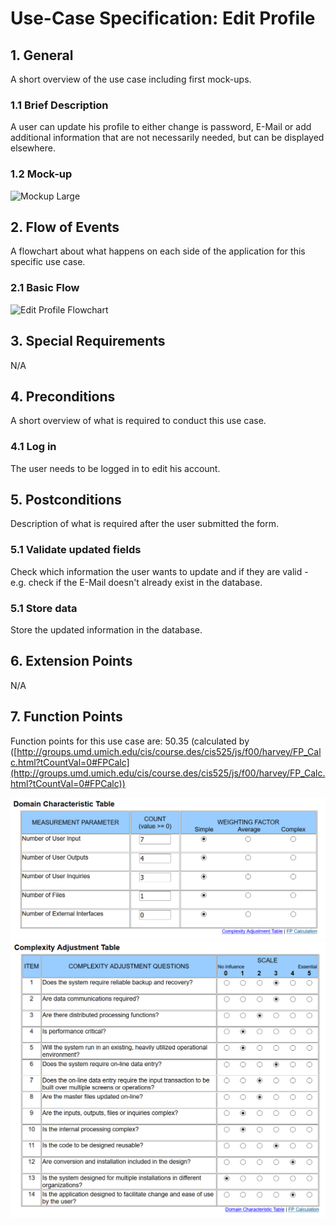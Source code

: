 # Use-Case Specification: Edit Profile

## 1. General

A short overview of the use case including first mock-ups.

### 1.1 Brief Description

A user can update his profile to either change is password, E-Mail or add additional information that are not necessarily needed, but can be displayed elsewhere.

### 1.2 Mock-up

![Mockup Large](https://github.com/phoenixfeder/fc-com/raw/master/UseCases/EditProfile/EditProfileMockupLarge.JPG)

## 2. Flow of Events

A flowchart about what happens on each side of the application for this specific use case.

### 2.1 Basic Flow

![Edit Profile Flowchart](https://github.com/phoenixfeder/fc-com/raw/master/UseCases/EditProfile/EditProfileFlowchart.png)

## 3. Special Requirements

N/A

## 4. Preconditions

A short overview of what is required to conduct this use case.

### 4.1 Log in

The user needs to be logged in to edit his account.

## 5. Postconditions

Description of what is required after the user submitted the form.

### 5.1 Validate updated fields

Check which information the user wants to update and if they are valid - e.g. check if the
E-Mail doesn't already exist in the database.

### 5.1 Store data

Store the updated information in the database.

## 6. Extension Points

N/A

## 7. Function Points

Function points for this use case are: 50.35 (calculated by ([http://groups.umd.umich.edu/cis/course.des/cis525/js/f00/harvey/FP_Calc.html?tCountVal=0#FPCalc](http://groups.umd.umich.edu/cis/course.des/cis525/js/f00/harvey/FP_Calc.html?tCountVal=0#FPCalc))

![DCT](dct.png)
![CAT](cat.png)